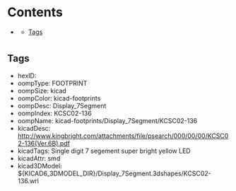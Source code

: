 



Contents
========

* [](#)
	* [Tags](#tags)

# 

## Tags

- hexID: 
- oompType: FOOTPRINT
- oompSize: kicad
- oompColor: kicad-footprints
- oompDesc: Display_7Segment
- oompIndex: KCSC02-136
- oompName: kicad-footprints/Display_7Segment/KCSC02-136
- kicadDesc: http://www.kingbright.com/attachments/file/psearch/000/00/00/KCSC02-136(Ver.6B).pdf
- kicadTags: Single digit 7 segement super bright yellow LED
- kicadAttr: smd
- kicad3DModel: ${KICAD6_3DMODEL_DIR}/Display_7Segment.3dshapes/KCSC02-136.wrl
